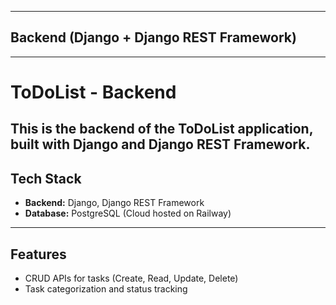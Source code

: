 
---

## **Backend (Django + Django REST Framework)**
---
# ToDoList - Backend

This is the **backend** of the ToDoList application, built with **Django and Django REST Framework**.  
---

## Tech Stack
- **Backend:** Django, Django REST Framework  
- **Database:** PostgreSQL (Cloud hosted on Railway)   

---

## Features
- CRUD APIs for tasks (Create, Read, Update, Delete)  
- Task categorization and status tracking  
